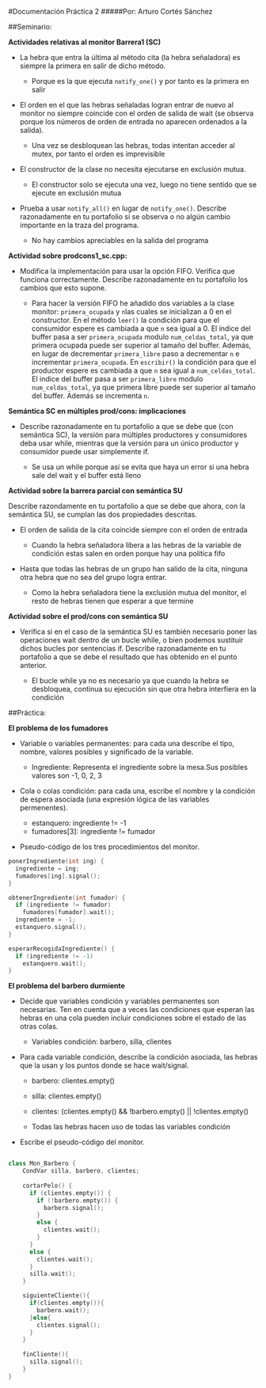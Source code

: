 #Documentación Práctica 2
#####Por: Arturo Cortés Sánchez

##Seminario:

**Actividades relativas al monitor Barrera1 (SC)**

* La hebra que entra la última al método cita (la hebra señaladora) es siempre la primera en salir de dicho método. 

	* Porque es la que ejecuta `notify_one()` y por tanto es la primera en salir

* El orden en el que las hebras señaladas logran entrar de nuevo al monitor no siempre coincide con el orden de salida de wait (se observa porque los números de orden de entrada no aparecen ordenados a la salida).

	* Una vez se desbloquean las hebras, todas intentan acceder al mutex, por tanto el orden es imprevisible

* El constructor de la clase no necesita ejecutarse en exclusión mutua.

	* El constructor solo se ejecuta una vez, luego no tiene sentido que se ejecute en exclusión mutua

* Prueba a usar `notify_all()` en lugar de `notify_one()`. Describe razonadamente en tu portafolio si se observa o no algún cambio importante en la traza del programa.

	* No hay cambios apreciables en la salida del programa

**Actividad sobre prodcons1_sc.cpp:**

* Modifica la implementación para usar la opción FIFO. Verifica que funciona correctamente. Describe razonadamente en tu portafolio los cambios que esto supone.

	* Para hacer la versión FIFO he añadido dos variables a la clase monitor: `primera_ocupada`  y `n`las cuales se inicializan a 0 en el constructor. En el método `leer()` la condición para que el consumidor espere es cambiada a que `n` sea igual a 0. El indice del buffer pasa a ser `primera_ocupada` modulo `num_celdas_total`, ya que primera ocupada puede ser superior al tamaño del buffer. Además, en lugar de decrementar `primera_libre` paso a decrementar `n` e incrementar `primera_ocupada`. En `escribir()` la condición para que el productor espere es cambiada a que `n` sea igual a `num_celdas_total`. El indice del buffer pasa a ser `primera_libre` modulo `num_celdas_total`, ya que primera libre puede ser superior al tamaño del buffer. Además se incrementa `n`.
	
	
**Semántica SC en múltiples prod/cons: implicaciones**

* Describe razonadamente en tu portafolio a que se debe que (con semántica SC), la versión para múltiples productores y consumidores deba usar while, mientras que la versión para un único productor y consumidor puede usar simplemente if.

	* Se usa un while porque así se evita que haya un error si una hebra sale del wait y el buffer está lleno

**Actividad sobre la barrera parcial con semántica SU**

Describe razondamente en tu portafolio a que se debe que ahora, con la semántica SU, se cumplan las dos propiedades descritas.

* El orden de salida de la cita coincide siempre con el orden de entrada

	* Cuando la hebra señaladora libera a las hebras de la variable de condición estas salen en orden porque hay una política fifo

* Hasta que todas las hebras de un grupo han salido de la cita, ninguna otra hebra que no sea del grupo logra entrar.

	* Como la hebra señaladora tiene la exclusión mutua del monitor, el resto de hebras tienen que esperar a que termine

**Actividad sobre el prod/cons con semántica SU**

* Verifica si en el caso de la semántica SU es también necesario poner las operaciones wait dentro de un bucle while, o bien podemos sustituir dichos bucles por sentencias if. Describe razonadamente en tu portafolio a que se debe el resultado que has obtenido en el punto anterior.

	* El bucle while ya no es necesario ya que cuando la hebra se desbloquea, continua su ejecución sin que otra hebra interfiera en la condición

##Práctica:

**El problema de los fumadores**

* Variable o variables permanentes: para cada una describe el tipo, nombre, valores posibles y significado de la variable.

	* Ingrediente: Representa el ingrediente sobre la mesa.Sus posibles valores son -1, 0, 2, 3

 * Cola o colas condición: para cada una, escribe el nombre y la condición de espera asociada (una expresión lógica de las variables permenentes).
 
 	* estanquero: ingrediente != -1
 	* fumadores[3]: ingrediente != fumador
 
* Pseudo-código de los tres procedimientos del monitor.
```cpp
ponerIngrediente(int ing) {
  ingrediente = ing;
  fumadores[ing].signal();
}

obtenerIngrediente(int fumador) {
  if (ingrediente != fumador)
    fumadores[fumador].wait();
  ingrediente = -1;
  estanquero.signal();
}

esperarRecogidaIngrediente() {
  if (ingrediente != -1)
    estanquero.wait();
}
```
**El problema del barbero durmiente**

* Decide que variables condición y variables permanentes son necesarias. Ten en cuenta que a veces las condiciones que esperan las hebras en una cola pueden incluir condiciones sobre el estado de las otras colas.

	* Variables condición: barbero, silla, clientes

* Para cada variable condición, describe la condición asociada, las hebras que la usan y los puntos donde se hace wait/signal.

	* barbero: clientes.empty()
	
	* silla: clientes.empty()
	
	* clientes: (clientes.empty() && !barbero.empty() || !clientes.empty()
	
	* Todas las hebras hacen uso de todas las variables condición

* Escribe el pseudo-código del monitor.

```c++

class Mon_Barbero {
	CondVar silla, barbero, clientes;
	
	cortarPelo() {
	  if (clientes.empty()) {
	    if (!barbero.empty()) {
	      barbero.signal();
	    } 
	    else {
	      clientes.wait();
	    }
	  } 
	  else {
	    clientes.wait();
	  }
	  silla.wait();
	}

	siguienteCliente(){
	  if(clientes.empty()){
	    barbero.wait();
	  }else{
	    clientes.signal();
	  }
	}
	
	finCliente(){
	  silla.signal();
	}
}

```